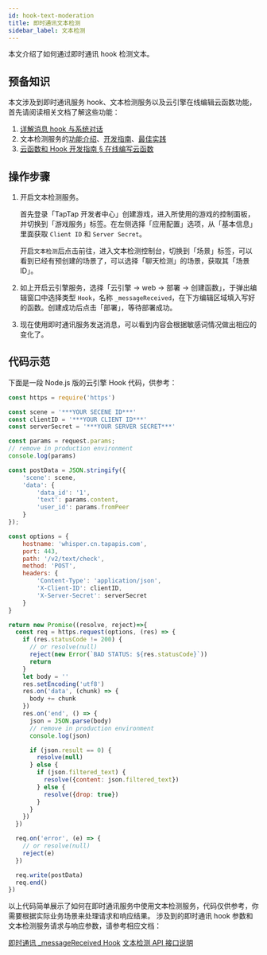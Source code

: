 ```yaml
---
id: hook-text-moderation
title: 即时通讯文本检测
sidebar_label: 文本检测
---
```


本文介绍了如何通过即时通讯 hook 检测文本。
##  预备知识

本文涉及到即时通讯服务 hook、文本检测服务以及云引擎在线编辑云函数功能，首先请阅读相关文档了解这些功能：

1. [详解消息 hook 与系统对话](/sdk/im/guide/systemconv/)
2. 文本检测服务的[功能介绍](/sdk/text-moderation/features/)、[开发指南](/sdk/text-moderation/guide/)、[最佳实践](/sdk/text-moderation/best-practice/)
3. [云函数和 Hook 开发指南 § 在线编写云函数](/sdk/engine/functions/guides#在线编写云函数)

## 操作步骤

1. 开启文本检测服务。

    首先登录「TapTap 开发者中心」创建游戏，进入所使用的游戏的控制面板，并切换到「游戏服务」标签。在左侧选择「应用配置」选项，从「基本信息」里面获取 `Client ID` 和 `Server Secret`。

    开启`文本检测`后点击前往，进入文本检测控制台，切换到「场景」标签，可以看到已经有预创建的场景了，可以选择「聊天检测」的场景，获取其「场景 ID」。

2. 如上开启云引擎服务，选择「云引擎 -> web -> 部署 -> 创建函数」，于弹出编辑窗口中选择类型 `Hook`，名称 `_messageReceived`，在下方编辑区域填入写好的函数。创建成功后点击「部署」，等待部署成功。

3. 现在使用即时通讯服务发送消息，可以看到内容会根据敏感词情况做出相应的变化了。

## 代码示范

下面是一段 Node.js 版的云引擎 Hook 代码，供参考：

```javascript
const https = require('https')

const scene = '***YOUR SECENE ID***'
const clientID = '***YOUR CLIENT ID***'
const serverSecret = '***YOUR SERVER SECRET***'

const params = request.params;
// remove in production environment
console.log(params)

const postData = JSON.stringify({
    'scene': scene,
    'data': {
        'data_id': '1',
        'text': params.content,
        'user_id': params.fromPeer
    }
});

const options = {
    hostname: 'whisper.cn.tapapis.com',
    port: 443,
    path: '/v2/text/check',
    method: 'POST',
    headers: {
        'Content-Type': 'application/json',
        'X-Client-ID': clientID,
        'X-Server-Secret': serverSecret
    }
}

return new Promise((resolve, reject)=>{
  const req = https.request(options, (res) => {
    if (res.statusCode != 200) {
      // or resolve(null)
      reject(new Error(`BAD STATUS: ${res.statusCode}`))
      return
    }
    let body = ''
    res.setEncoding('utf8')
    res.on('data', (chunk) => {
      body += chunk
    })
    res.on('end', () => {
      json = JSON.parse(body)
      // remove in production environment
      console.log(json)

      if (json.result == 0) {
        resolve(null)
      } else {
        if (json.filtered_text) {
          resolve({content: json.filtered_text})
        } else {
          resolve({drop: true})
        }
      }
    })
  })

  req.on('error', (e) => {
    // or resolve(null)
    reject(e)
  })

  req.write(postData)
  req.end()
})
```

以上代码简单展示了如何在即时通讯服务中使用文本检测服务，代码仅供参考，你需要根据实际业务场景来处理请求和响应结果。
涉及到的即时通讯 hook 参数和文本检测服务请求与响应参数，请参考相应文档：

[即时通讯 _messageReceived Hook](/sdk/im/guide/systemconv/#_messagereceived)
[文本检测 API 接口说明](/sdk/text-moderation/guide/#api-%E8%AF%A6%E7%BB%86%E8%AF%B4%E6%98%8E)
